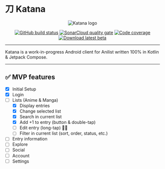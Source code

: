 # 刀 Katana

<p align="center">
  <img alt="Katana logo" src="https://gist.githubusercontent.com/alvr/cfdd5e982769b6730ee5f6bc9d1594eb/raw/033da2fdd9a128518ba1f3b43827f16f545acebe/katana_logo.svg"/>
</p>

<p align="center">
  <a href="https://github.com/alvr/katana/actions/workflows/katana.yml"><img alt="GitHub build status" src="https://img.shields.io/github/actions/workflow/status/alvr/katana/katana.yml?branch=develop&logo=github"/></a>
  <a href="https://sonarcloud.io/summary/new_code?id=alvr_katana"><img alt="SonarCloud quality gate" src="https://img.shields.io/sonar/quality_gate/alvr_katana?logo=sonarcloud&logoColor=white&server=https%3A%2F%2Fsonarcloud.io"/></a>
  <a href="https://app.codecov.io/gh/alvr/katana"><img alt="Code coverage" src="https://img.shields.io/codecov/c/gh/alvr/katana?logo=codecov&logoColor=white"></a>
  <a href="https://portal.testapp.io/apps/install/nvbRLRmegznkO"><img alt="Download latest beta" src="https://img.shields.io/badge/%F0%9F%A5%BC%F0%9F%A7%AA-download%20latest%20beta-%230F4C75"/></a>
</p>

---

Katana is a work-in-progress Android client for Anilist written 100% in Kotlin & Jetpack Compose.

---

## ✅ MVP features
- [x] Initial Setup
- [x] Login
- [ ] Lists (Anime & Manga)
  - [x] Display entries
  - [x] Change selected list
  - [x] Search in current list
  - [x] Add +1 to entry (button & double-tap)
  - [ ] Edit entry (long-tap) 👨‍💻
  - [ ] Filter in current list (sort, order, status, etc.)
- [ ] Entry information
- [ ] Explore
- [ ] Social
- [ ] Account
- [ ] Settings
